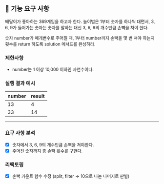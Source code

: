## 🚀 기능 요구 사항

배달이가 좋아하는 369게임을 하고자 한다. 놀이법은 1부터 숫자를 하나씩 대면서, 3, 6, 9가 들어가는 숫자는 숫자를 말하는 대신 3, 6, 9의 개수만큼 손뼉을 쳐야 한다.

숫자 number가 매개변수로 주어질 때, 1부터 number까지 손뼉을 몇 번 쳐야 하는지 횟수를 return 하도록 solution 메서드를 완성하라.

### 제한사항

- number는 1 이상 10,000 이하인 자연수이다.

### 실행 결과 예시

| number | result |
| ------ | ------ |
| 13     | 4      |
| 33     | 14     |

---

### 요구 사항 분석

- [x] 숫자에서 3, 6, 9의 개수만큼 손뼉을 쳐야한다.
- [x] 주어진 숫자까지 총 손뼉 횟수를 구한다.

### 리팩토링

- [x] 손뼉 카운트 함수 수정 (split, filter -> 10으로 나눈 나머지로 판별)
